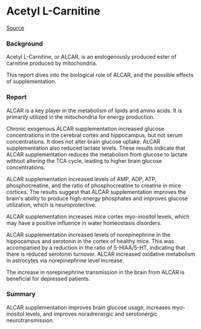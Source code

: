 # Acetyl L-Carnitine

[Source](https://pubmed.ncbi.nlm.nih.gov/22549035/)

### Background

Acetyl L-Carnitine, or ALCAR, is an endogenously produced ester of carnitine produced by mitochondria.

This report dives into the biological role of ALCAR, and the possible effects of supplementation.

### Report

ALCAR is a key player in the metabolism of lipids and amino acids. It is primarily utilized in the mitochondria for energy production.

Chronic exogenous ALCAR supplementation increased glucose concentrations in the cerebral cortex and hippocampus, but not serum concentrations. It does not alter brain glucose uptake. ALCAR supplementation also reduced lactate levels. These results indicate that ALCAR supplementation reduces the metabolism from glucose to lactate without altering the TCA cycle, leading to higher brain glucose concentrations.

ALCAR supplementation increased levels of AMP, ADP, ATP, phosphocreatine, and the ratio of phosphocreatine to creatine in mice cortices. The results suggest that ALCAR supplementation improves the brain's ability to produce high-energy phosphates and improves glucose utilization, which is neuroprotective.

ALCAR supplementation increases mice cortex myo-inositol levels, which may have a positive influence in water homeostasis disorders.

ALCAR supplementation increased levels of norepinephrine in the hippocampus and serotonin in the cortex of healthy mice. This was accompanied by a reduction in the ratio of 5-HIAA/5-HT, indicating that there is reduced serotonin turnover. ALCAR increased oxidative metabolism in astrocytes via norepinephrine level increase.

The increase in norepinephrine transmission in the brain from ALCAR is beneficial for depressed patients.

### Summary

ALCAR supplementation improves brain glucose usage, increases myo-inositol levels, and improves noradrenergic and serotonergic neurotransmission.

